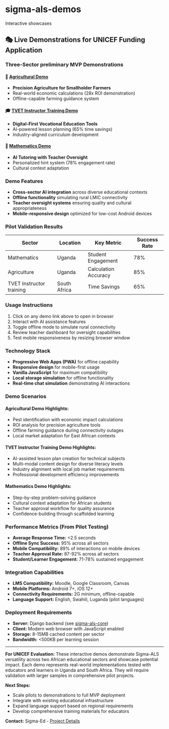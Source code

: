 # sigma-als-demos
Interactive  showcases 

## 🎭 Live Demonstrations for UNICEF Funding Application

### Three-Sector preliminary MVP Demonstrations

#### 🌾 [Agricultural Demo](agriculture-mvp.html)
- **Precision Agriculture for Smallholder Farmers**  
- Real-world economic calculations (28x ROI demonstration)
- Offline-capable farming guidance system
  

#### 🎓 [TVET Instructor Training Demo](tvet-mvp.html)  
- **Digital-First Vocational Education Tools**
- AI-powered lesson planning (65% time savings)
- Industry-aligned curriculum development
  

#### 📐 [Mathematics Demo](math-mvp.html)
- **AI Tutoring with Teacher Oversight**
- Personalized hint system (78% engagement rate)  
- Cultural context adaptation
  

### Demo Features
- **Cross-sector AI integration** across diverse educational contexts
- **Offline functionality** simulating rural LMIC connectivity
- **Teacher oversight systems** ensuring quality and cultural appropriateness
- **Mobile-responsive design** optimized for low-cost Android devices

### Pilot Validation Results
| Sector | Location | Key Metric | Success Rate |
|--------|----------|------------|--------------|
| Mathematics | Uganda | Student Engagement | 78% |
| Agriculture | Uganda | Calculation Accuracy | 85% |  
| TVET Instructor training | South Africa | Time Savings | 65% |

### Usage Instructions
1. Click on any demo link above to open in browser
2. Interact with AI assistance features
3. Toggle offline mode to simulate rural connectivity  
4. Review teacher dashboard for oversight capabilities
5. Test mobile responsiveness by resizing browser window

### Technology Stack
- **Progressive Web Apps (PWA)** for offline capability
- **Responsive design** for mobile-first usage
- **Vanilla JavaScript** for maximum compatibility
- **Local storage simulation** for offline functionality
- **Real-time chat simulation** demonstrating AI interactions

### Demo Scenarios

#### Agricultural Demo Highlights:
- Pest identification with economic impact calculations
- ROI analysis for precision agriculture tools
- Offline farming guidance during connectivity outages
- Local market adaptation for East African contexts

#### TVET Instructor Training Demo Highlights:
- AI-assisted lesson plan creation for technical subjects
- Multi-modal content design for diverse literacy levels
- Industry alignment with local job market requirements
- Professional development efficiency improvements

#### Mathematics Demo Highlights:
- Step-by-step problem-solving guidance
- Cultural context adaptation for African students
- Teacher approval workflow for quality assurance
- Confidence-building through scaffolded learning

### Performance Metrics (From Pilot Testing)
- **Average Response Time:** <2.5 seconds
- **Offline Sync Success:** 95% across all sectors
- **Mobile Compatibility:** 89% of interactions on mobile devices
- **Teacher Approval Rate:** 87-92% across all sectors
- **Student/Learner Engagement:** 71-78% sustained engagement

### Integration Capabilities
- **LMS Compatibility:** Moodle, Google Classroom, Canvas
- **Mobile Platforms:** Android 7+, iOS 12+
- **Connectivity Requirements:** 2G minimum, offline-capable
- **Language Support:** English, Swahili, Luganda (pilot languages)

### Deployment Requirements
- **Server:** Django backend (see [sigma-als-core](../sigma-als-core))
- **Client:** Modern web browser with JavaScript enabled
- **Storage:** 8-15MB cached content per sector
- **Bandwidth:** <500KB per learning session

---

**For UNICEF Evaluation:** These interactive demos demonstrate Sigma-ALS versatility across two African educational sectors and showcase potential impact. Each demo represents real-world implementations tested with educators and learners in Uganda and South Africa. They will require validation with larger samples in comprehensive pilot projects. 

**Next Steps:** 
- Scale pilots to demonstrations to full MVP deployment
- Integrate with existing educational infrastructure
- Expand language support based on regional requirements
- Develop comprehensive training materials for educators

**Contact:** Sigma-Ed - [Project Details](../sigma-als-docs)
